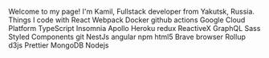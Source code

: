 Welcome to my page!
I'm Kamil, Fullstack developer from  Yakutsk, Russia.
Things I code with
React Webpack Docker github actions Google Cloud Platform TypeScript Insomnia Apollo Heroku redux ReactiveX GraphQL Sass Styled Components git NestJs angular npm html5 Brave browser Rollup d3js Prettier MongoDB Nodejs
